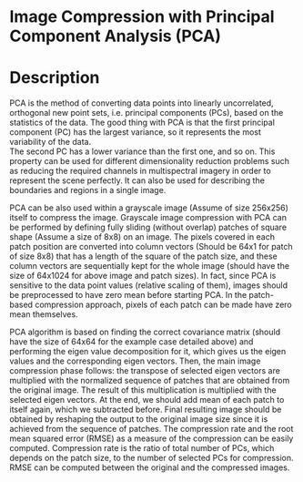 # Image Compression with Principal Component Analysis (PCA)

# Description
PCA is the method of converting data points into linearly uncorrelated, orthogonal new point sets, i.e. principal components (PCs), based on the statistics of the data. 
The good thing with PCA is that the first principal component (PC) has the largest variance, so it represents the most variability of the data.  
The second PC has a lower variance than the first one, and so on. 
This property can be used for different dimensionality reduction problems such as reducing the required channels in multispectral imagery in order to represent the scene perfectly. 
It can also be used for describing the boundaries and regions in a single image.

PCA can be also used within a grayscale image (Assume of size 256x256) itself to compress the image. 
Grayscale image compression with PCA can be performed by defining fully sliding (without overlap) patches of square shape (Assume a size of 8x8) on an image. 
The pixels covered in each patch position are converted into column vectors (Should be 64x1 for patch of size 8x8) that has a length of the square of the patch size, and these column vectors are sequentially kept for the whole image (should have the size of 64x1024 for above image and patch sizes). 
In fact, since PCA is sensitive to the data point values (relative scaling of them), images should be preprocessed to have zero mean before starting PCA. 
In the patch-based compression approach, pixels of each patch can be made have zero mean themselves. 

PCA algorithm is based on finding the correct covariance matrix (should have the size of 64x64 for the example case detailed above) and performing the eigen value decomposition for it, which gives us the eigen values and the corresponding eigen vectors. 
Then, the main image compression phase follows: the transpose of selected eigen vectors are multiplied with the normalized sequence of patches that are obtained from the original image. 
The result of this multiplication is multiplied with the selected eigen vectors. 
At the end, we should add mean of each patch to itself again, which we subtracted before. 
Final resulting image should be obtained by reshaping the output to the original image size since it is achieved from the sequence of patches.
The compression rate and the root mean squared error (RMSE) as a measure of the compression can be easily computed. 
Compression rate is the ratio of total number of PCs, which depends on the patch size, to the number of selected PCs for compression. 
RMSE can be computed between the original and the compressed images.
